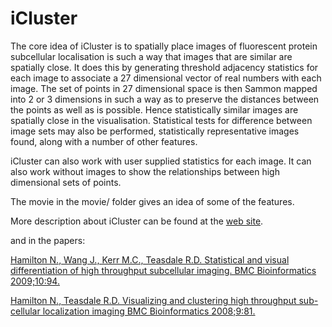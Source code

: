 # iCluster

The core idea of iCluster is to spatially place images of fluorescent protein subcellular localisation is such a way that images that are similar are spatially close. It does this by generating threshold adjacency statistics for each image to associate a 27 dimensional vector of real numbers with each image. The set of points in 27 dimensional space is then Sammon mapped into 2 or 3 dimensions in such a
way as to preserve the distances between the points as well as is possible. Hence statistically similar images are spatially close in the visualisation. Statistical tests for difference between image sets may also be performed, statistically representative images found, along with a number of other features.

iCluster can also work with user supplied statistics for each image. It can also work without images to show the relationships between high dimensional sets of points.

The movie in the movie/ folder gives an idea of some of the features.

More description about iCluster can be found at the [web site](http://icluster.imb.uq.edu.au/).

and in the papers:

[Hamilton N., Wang J., Kerr M.C., Teasdale R.D. Statistical and visual differentiation of high throughput subcellular imaging. BMC Bioinformatics 2009;10:94.](http://bmcbioinformatics.biomedcentral.com/articles/10.1186/1471-2105-10-94)

[Hamilton N., Teasdale R.D. Visualizing and clustering high throughput sub-cellular localization imaging BMC Bioinformatics 2008;9:81.](http://bmcbioinformatics.biomedcentral.com/articles/10.1186/1471-2105-9-81)

